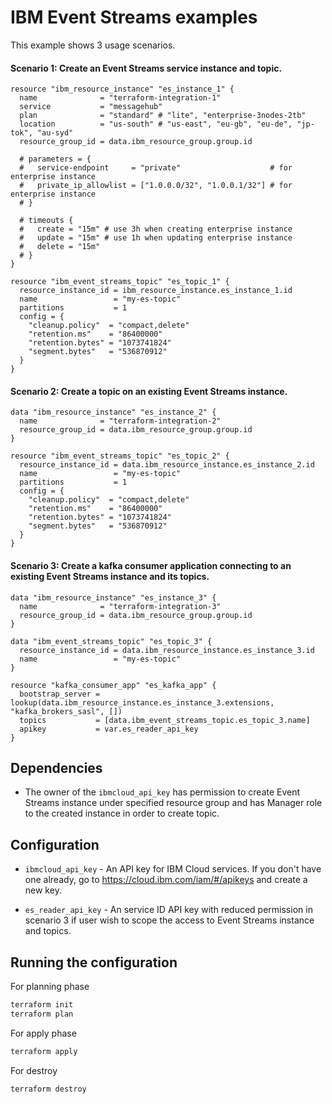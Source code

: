# IBM Event Streams examples

This example shows 3 usage scenarios.

#### Scenario 1: Create an Event Streams service instance and topic.

```hcl
resource "ibm_resource_instance" "es_instance_1" {
  name              = "terraform-integration-1"
  service           = "messagehub"
  plan              = "standard" # "lite", "enterprise-3nodes-2tb"
  location          = "us-south" # "us-east", "eu-gb", "eu-de", "jp-tok", "au-syd"
  resource_group_id = data.ibm_resource_group.group.id

  # parameters = {
  #   service-endpoint     = "private"                    # for enterprise instance
  #   private_ip_allowlist = ["1.0.0.0/32", "1.0.0.1/32"] # for enterprise instance
  # }

  # timeouts {
  #   create = "15m" # use 3h when creating enterprise instance
  #   update = "15m" # use 1h when updating enterprise instance
  #   delete = "15m"
  # }
}

resource "ibm_event_streams_topic" "es_topic_1" {
  resource_instance_id = ibm_resource_instance.es_instance_1.id
  name                 = "my-es-topic"
  partitions           = 1
  config = {
    "cleanup.policy"  = "compact,delete"
    "retention.ms"    = "86400000"
    "retention.bytes" = "1073741824"
    "segment.bytes"   = "536870912"
  }
}
```

#### Scenario 2: Create a topic on an existing Event Streams instance.

```hcl
data "ibm_resource_instance" "es_instance_2" {
  name              = "terraform-integration-2"
  resource_group_id = data.ibm_resource_group.group.id
}

resource "ibm_event_streams_topic" "es_topic_2" {
  resource_instance_id = data.ibm_resource_instance.es_instance_2.id
  name                 = "my-es-topic"
  partitions           = 1
  config = {
    "cleanup.policy"  = "compact,delete"
    "retention.ms"    = "86400000"
    "retention.bytes" = "1073741824"
    "segment.bytes"   = "536870912"
  }
}
```

#### Scenario 3: Create a kafka consumer application connecting to an existing Event Streams instance and its topics.

```hcl
data "ibm_resource_instance" "es_instance_3" {
  name              = "terraform-integration-3"
  resource_group_id = data.ibm_resource_group.group.id
}

data "ibm_event_streams_topic" "es_topic_3" {
  resource_instance_id = data.ibm_resource_instance.es_instance_3.id
  name                 = "my-es-topic"
}

resource "kafka_consumer_app" "es_kafka_app" {
  bootstrap_server = lookup(data.ibm_resource_instance.es_instance_3.extensions, "kafka_brokers_sasl", [])
  topics           = [data.ibm_event_streams_topic.es_topic_3.name]
  apikey           = var.es_reader_api_key
}
```

## Dependencies

- The owner of the `ibmcloud_api_key` has permission to create Event Streams instance under specified resource group and has Manager role to the created instance in order to create topic.

## Configuration

- `ibmcloud_api_key` - An API key for IBM Cloud services. If you don't have one already, go to https://cloud.ibm.com/iam/#/apikeys and create a new key.

- `es_reader_api_key` - An service ID API key with reduced permission in scenario 3 if user wish to scope the access to Event Streams instance and topics.

## Running the configuration

For planning phase

```bash
terraform init
terraform plan
```

For apply phase

```bash
terraform apply
```

For destroy

```bash
terraform destroy
```
